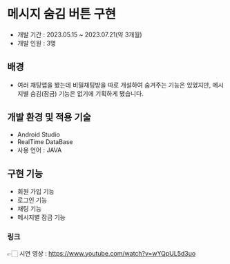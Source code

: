 # 메시지 숨김 버튼 구현
+ 개발 기간 : 2023.05.15 ~ 2023.07.21(약 3개월)
+ 개발 인원 : 3명

## 배경
+ 여러 채팅앱을 봤는데 비밀채팅방을 따로 개설하여 숨겨주는 기능은 있었지만, 메시지별 숨김(잠금) 기능은 없기에 기획하게 됐습니다.

## 개발 환경 및 적용 기술
+ Android Studio
+ RealTime DataBase
+ 사용 언어 : JAVA

## 구현 기능
+ 회원 가입 기능
+ 로그인 기능
+ 채팅 기능
+ 메시지별 잠금 기능

### 링크
👉🏻 시연 영상 : https://www.youtube.com/watch?v=wYQpUL5d3uo
